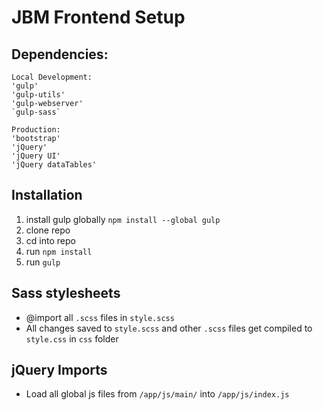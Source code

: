 # JBM Frontend Setup

## Dependencies:
```
Local Development:
'gulp'
'gulp-utils'
'gulp-webserver'
`gulp-sass`

Production:
'bootstrap'
'jQuery'
'jQuery UI'
'jQuery dataTables'
```

## Installation
1. install gulp globally `npm install --global gulp`
2. clone repo
3. cd into repo
4. run `npm install`
5. run `gulp`

## Sass stylesheets
- @import all `.scss` files in `style.scss`
- All changes saved to `style.scss` and other `.scss` files get compiled to `style.css` in `css` folder

## jQuery Imports
- Load all global js files from `/app/js/main/` into `/app/js/index.js`
